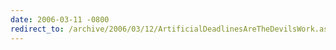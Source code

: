 ```yaml
---
date: 2006-03-11 -0800
redirect_to: /archive/2006/03/12/ArtificialDeadlinesAreTheDevilsWork.aspx/
---
```

